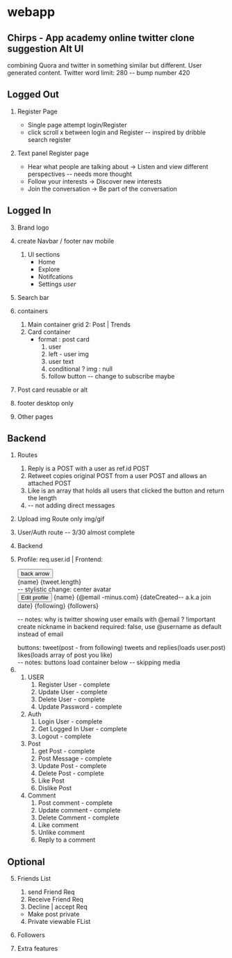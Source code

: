 # webapp
## Chirps - App academy online twitter clone suggestion Alt UI
combining Quora and twitter in something similar but different. User generated content. Twitter word limit: 280 -- bump number 420

## Logged Out

1. Register Page
    * Single page attempt login/Register
    * click scroll x between login and Register -- inspired by dribble search register

2. Text panel Register page
     * Hear what people are talking about -> Listen and view different perspectives -- needs more thought
    * Follow your interests -> Discover new interests
    * Join the conversation -> Be part of the conversation
   
  ## Logged In 

3. Brand logo

4. create Navbar / footer nav mobile
    1. Ul sections
        * Home
        * Explore
        * Notifcations
        * Settings _user_

5. Search bar

6. containers
    1. Main container grid 2: Post | Trends
    2. Card container
        * format : post card
            1. user
            2. left - user img
            3. user text
            4. conditional ? img : null
            5. follow button -- change to subscribe maybe

7. Post card reusable or alt

8. footer desktop only

9. Other pages 

## Backend
1. Routes
    1. Reply is a POST with a user as ref.id POST
    2. Retweet copies original POST from a user POST and allows an attached POST
    3. Like is an array that holds all users that clicked the button and return the length 
    4. -- not adding direct messages
2. Upload img Route only img/gif
3. User/Auth route -- 3/30 almost complete


11. Backend
1. Profile: req.user.id | Frontend:
    <container>
    <div> 
    <button>back arrow</div> 
    {name} {tweet.length}
    </div>

    <div className='grid-container'>
    <div {position: relative}> 
    <Avatar jsx> -- stylistic change: center avatar
    </div>     
    </div>

    <div>
    <button> Edit profile </button>
    {name} {@email -minus.com} {dateCreated-- a.k.a join date} {following} {followers} 

    -- notes: why is twitter showing user emails with @email ? !important create nickname in backend required: false, use @username as default instead of email

    </div>
    <div>buttons: tweet(post - from following) tweets and replies(loads user.post) likes(loads array of post you like) </div>
    -- notes: buttons load container below -- skipping media
    </container>
2. 
    1. USER
        1. Register User        - complete
        2. Update User          - complete
        3. Delete User          - complete
        4. Update Password      - complete
    2. Auth
        1. Login User           - complete
        2. Get Logged In User   - complete
        3. Logout               - complete
    3. Post
        1. get Post             - complete
        2. Post Message         - complete
        3. Update Post          - complete
        4. Delete Post          - complete
        5. Like Post
        6. Dislike Post
    4. Comment
        1. Post comment         - complete
        2. Update comment       - complete
        3. Delete Comment       - complete
        4. Like comment
        5. Unlike comment
        6. Reply to a comment

## Optional
5. Friends List
    1. send Friend Req
    2. Receive Friend Req
    3. Decline | accept Req
    * Make post private
    4. Private viewable FList
6. Followers


12. Extra features

